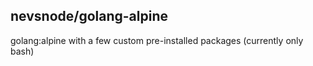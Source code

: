 nevsnode/golang-alpine
---
golang:alpine with a few custom pre-installed packages (currently only bash)
